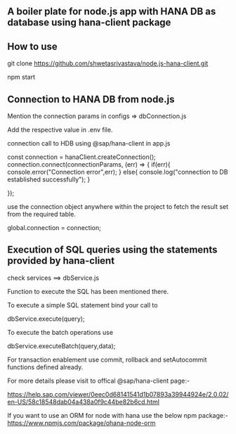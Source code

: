 ## A boiler plate for node.js app with HANA DB as database using hana-client package

## How to use

git clone https://github.com/shwetasrivastava/node.js-hana-client.git

npm start

## Connection to HANA DB from node.js

Mention the connection params in configs => dbConnection.js

Add the respective value in .env file.

connection call to HDB using @sap/hana-client in app.js

const connection = hanaClient.createConnection();
connection.connect(connectionParams, (err) => {
    if(err){
        console.error("Connection error",err);
    }
    else{
        console.log("connection to DB established successfully");
    }

});

use the connection object anywhere within the project to fetch the result set from the required table.

global.connection = connection;

## Execution of SQL queries using the statements provided by hana-client

check services ==> dbService.js

Function to execute the SQL has been mentioned there.

To execute a simple SQL statement bind your call to

dbService.execute(query);

To execute the batch operations use 

dbService.executeBatch(query,data);

For transaction enablement use 
commit, rollback and setAutocommit functions defined already.

For more details please visit to offical @sap/hana-client page:-

https://help.sap.com/viewer/0eec0d68141541d1b07893a39944924e/2.0.02/en-US/58c18548dab04a438a0f9c44be82b6cd.html

If you want to use an ORM for node with hana use the below npm package:-
https://www.npmjs.com/package/ohana-node-orm
